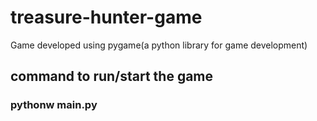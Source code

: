 # treasure-hunter-game
Game developed using pygame(a python library for game development)

## command to run/start the game
### pythonw main.py
